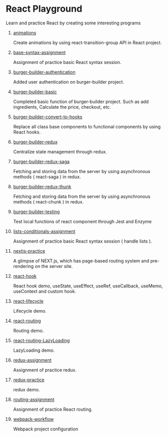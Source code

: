 # React Playground
Learn and practice React by creating some interesting programs

1. [animations](https://github.com/Yanhong95/ReactPlayground/tree/master/animations)

   Create animations by using react-transition-group API in React project.

2. [base-syntax-assignment](https://github.com/Yanhong95/ReactPlayground/tree/master/base-syntax-assignment)

   Assignment of practice basic React syntax session.

3. [burger-builder-authentication](https://github.com/Yanhong95/ReactPlayground/tree/master/burger-builder-authentication)

   Added user authentication on burger-builder project.

4. [burger-builder-basic](https://github.com/Yanhong95/ReactPlayground/tree/master/burger-builder-basic)

   Completed basic function of burger-builder project. Such as add ingredients, Calculate the price, checkout, etc.

5. [burger-builder-convert-to-hooks](https://github.com/Yanhong95/ReactPlayground/tree/master/burger-builder-convert-to-hooks)

   Replace all class base components to functional components by using React hooks.

6. [burger-builder-redux](https://github.com/Yanhong95/ReactPlayground/tree/master/burger-builder-redux)

   Centralize state management through redux.

7. [burger-builder-redux-saga](https://github.com/Yanhong95/ReactPlayground/tree/master/burger-builder-redux-saga)

   Fetching and storing data from the server by using asynchronous methods ( react-saga ) in redux.

8. [burger-builder-redux-thunk](https://github.com/Yanhong95/ReactPlayground/tree/master/burger-builder-redux-thunk)

   Fetching and storing data from the server by using asynchronous methods ( react-chunk ) in redux.

9. [burger-builder-testing](https://github.com/Yanhong95/ReactPlayground/tree/master/burger-builder-testing)

    Test local functions of react component through Jest and Enzyme

10. [lists-conditionals-assignment](https://github.com/Yanhong95/ReactPlayground/tree/master/lists-conditionals-assignment)

    Assignment of practice basic React syntax session ( handle lists ).

11. [nextjs-practice](https://github.com/Yanhong95/ReactPlayground/tree/master/nextjs)

    A glimpse of NEXT.js, which has page-based routing system and pre-rendering on the server site.

12. [react-hook](https://github.com/Yanhong95/ReactPlayground/tree/master/react-hook)

    React hook demo, useState, useEffect, useRef, useCallback, useMemo, useContext and custom hook.

13. [react-lifecycle](https://github.com/Yanhong95/ReactPlayground/tree/master/my-lifecycle)

    Lifecycle demo.

14. [react-routing](https://github.com/Yanhong95/ReactPlayground/tree/master/react-routing)

    Routing demo.

15. [react-routing-LazyLoading](https://github.com/Yanhong95/ReactPlayground/tree/master/react-routing-LazyLoading)

    LazyLoading demo.

16. [redux-assignment](https://github.com/Yanhong95/ReactPlayground/tree/master/redux-assignment)

    Assignment of practice redux.

17. [redux-practice](https://github.com/Yanhong95/ReactPlayground/tree/master/redux-practice)

    redux demo.

18. [routing-assignment](https://github.com/Yanhong95/ReactPlayground/tree/master/routing-assignment)

    Assignment of practice React routing.

19. [webpack-workflow](https://github.com/Yanhong95/ReactPlayground/tree/master/webpack-workflow)

    Webpack project configuration